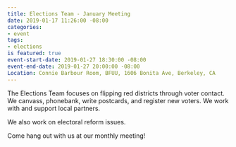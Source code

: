 ```yaml
---
title: Elections Team - January Meeting
date: 2019-01-17 11:26:00 -08:00
categories:
- event
tags:
- elections
is featured: true
event-start-date: 2019-01-27 18:30:00 -08:00
event-end-date: 2019-01-27 20:00:00 -08:00
Location: Connie Barbour Room, BFUU, 1606 Bonita Ave, Berkeley, CA
---
```


The Elections Team focuses on flipping red districts through voter contact. We canvass, phonebank, write postcards, and register new voters. We work with and support local partners.

We also work on electoral reform issues.

Come hang out with us at our monthly meeting!